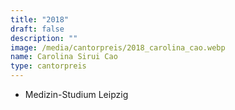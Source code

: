 ```yaml
---
title: "2018"
draft: false
description: ""
image: /media/cantorpreis/2018_carolina_cao.webp
name: Carolina Sirui Cao
type: cantorpreis
---
```

- Medizin-Studium Leipzig
